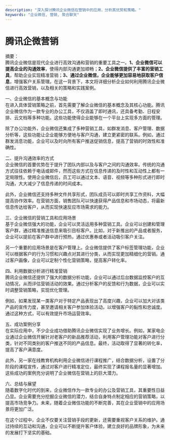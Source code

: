 ```yaml
---
description: "深入探讨腾讯企业微信在营销中的应用，分析其优势和策略。"
keywords: "企业微信, 营销, 聚合聊天"
---
```

# 腾讯企微营销

摘要：  
腾讯企业微信是现代企业进行高效沟通和营销的重要工具之一。**1、企业微信可以提高企业的沟通效率**，使得内部沟通更加顺畅；**2、企业微信提供了丰富的营销工具**，帮助企业实现精准营销；**3、通过企业微信，企业能够更加容易地获取客户信息**，增强客户关系管理。在这一背景下，本文将详细分析企业如何利用腾讯企业微信进行高效营销，以及相关的策略和实践案例。

一、企业微信的基本概念与功能  
在进入具体营销策略之前，首先需要了解企业微信的基本概念及其核心功能。腾讯企业微信作为一款专业的办公工具，不仅涵盖了即时通讯，还具备考勤、日程安排、云文档等多种功能。这些功能使得企业能够在一个平台上实现多方面的管理。

除了办公功能外，企业微信还集成了多种营销工具，如群发消息、客户管理、数据分析等，这些功能让企业能够方便地与客户沟通，建立更紧密的联系。例如，通过群发消息功能，企业可以及时向所有客户推送促销信息，提高了营销的时效性和准确性。

二、提升沟通效率的方式  
企业微信的首要优势在于提升了团队内部以及与客户之间的沟通效率。传统的沟通方式往往依赖于电话或邮件，然而这些方式在信息传递的及时性和互动性上都有一定局限性。使用企业微信后，员工可以通过文本、语音、视频等多种形式进行即时沟通，大大减少了信息传递的时间成本。

此外，企业微信还支持多种文件共享形式，团队成员可以即时共享工作资料，大幅提高协作效率。在营销方面，销售团队可以快速获得产品信息和市场动态，将最新信息传达给客户，从而实现快速反应市场需求的能力。

三、企业微信的营销工具和应用场景  
基于企业微信强大的功能，企业可以灵活运用多种营销工具。企业可以创建和管理客户群，通过精准推送信息来吸引目标客户。比如，对于新推出的产品或者服务，企业可以提前在客户群中进行预热，通过优惠券或者活动吸引客户关注。

另一个重要的应用场景是在客户管理上。企业微信提供了客户标签管理功能，企业可以根据客户的行为习惯和兴趣点对其进行分类，从而实现更加精细化的营销。通过客户画像，企业可以定制个性化营销策略，提高客户转化率。

四、利用数据分析进行精准营销  
腾讯企业微信还提供了强大的数据分析功能，企业可以通过后台数据监控客户的互动情况，从而评估营销活动的效果。通过分析客户的反馈和行为数据，企业可以实时调整营销策略，实现优化管理。

例如，如果发现某一类客户对于特定产品表现出了高度兴趣，企业可以加大对该类产品的宣传力度，甚至邀请相关客户参加体验活动，以增强客户的黏性和忠诚度。通过这种方式，可以有效提升市场运营效率。

五、成功案例分享  
在实际应用中，不少企业成功借助腾讯企业微信实现了业务增长。例如，某家电企业通过企业微信开展针对老客户的新品推荐活动，利用客户管理功能对客户进行分类，针对不同类别的客户推送不同的产品信息。最终，活动取得了显著的转化率，提高了客户满意度。

此外，另一家在线教育机构利用企业微信进行课程推广，结合数据分析，设置了分阶段的课程宣传，通过对客户进行精准定位，最终实现了课程报名量的显著增加。这些成功的案例充分说明了企业微信在营销上的巨大潜力。

六、总结与展望  
随着数字化时代的到来，企业微信作为一款专业的办公及营销工具，其重要性日益凸显。企业需要充分挖掘企业微信的潜力，结合自身特点制定相应的营销策略，以提高市场竞争力。未来，随着企业微信功能的不断完善，其在企业营销中的应用场景将更加广泛。

在这个过程中，企业不仅要关注营销手段的更新，还需要重视客户关系的维护。通过持续的互动和沟通，企业可以不断提升客户体验，建立良好的品牌形象，为未来的发展打下坚实的基础。
